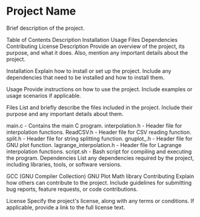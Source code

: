 # Project Name
Brief description of the project.

Table of Contents
Description
Installation
Usage
Files
Dependencies
Contributing
License
Description <a name="description"></a>
Provide an overview of the project, its purpose, and what it does. Also, mention any important details about the project.

Installation <a name="installation"></a>
Explain how to install or set up the project. Include any dependencies that need to be installed and how to install them.

Usage <a name="usage"></a>
Provide instructions on how to use the project. Include examples or usage scenarios if applicable.

Files <a name="files"></a>
List and briefly describe the files included in the project. Include their purpose and any important details about them.

main.c - Contains the main C program.
interpolation.h - Header file for interpolation functions.
ReadCSV.h - Header file for CSV reading function.
split.h - Header file for string splitting function.
gnuplot_.h - Header file for GNU plot function.
lagrange_interpolation.h - Header file for Lagrange interpolation functions.
script.sh - Bash script for compiling and executing the program.
Dependencies <a name="dependencies"></a>
List any dependencies required by the project, including libraries, tools, or software versions.

GCC (GNU Compiler Collection)
GNU Plot
Math library
Contributing <a name="contributing"></a>
Explain how others can contribute to the project. Include guidelines for submitting bug reports, feature requests, or code contributions.

License <a name="license"></a>
Specify the project's license, along with any terms or conditions. If applicable, provide a link to the full license text.
